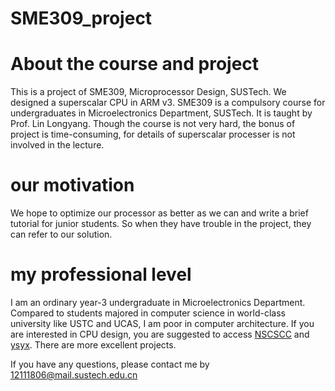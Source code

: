 # SME309_project
# About the course and project
This is a project of SME309, Microprocessor Design, SUSTech. We designed a superscalar CPU in ARM v3.
SME309 is a compulsory course for undergraduates in Microelectronics Department, SUSTech. It is taught by Prof. Lin Longyang.
Though the course is not very hard, the bonus of project is time-consuming, for details of superscalar processer is not involved in the lecture.
# our motivation
We hope to optimize our processor as better as we can and write a brief tutorial for junior students.
So when they have trouble in the project, they can refer to our solution.
# my professional level
I am an ordinary year-3 undergraduate in Microelectronics Department. Compared to students majored in computer science in world-class university like USTC and UCAS, I am poor in computer architecture.
If you are interested in CPU design, you are suggested to access [NSCSCC](http://www.nscscc.com/) and [ysyx](https://ysyx.oscc.cc/docs/). There are more excellent projects.

If you have any questions, please contact me by 12111806@mail.sustech.edu.cn
